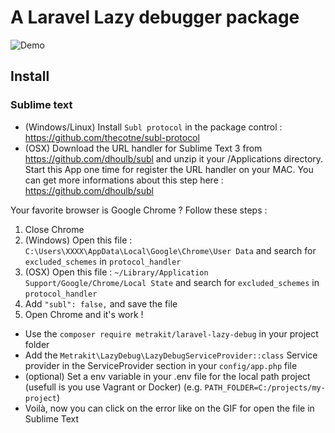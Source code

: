 # A Laravel Lazy debugger package

![Demo](http://labs.jordane.net/img/demo-l5-lazy-debug.gif)

## Install

### Sublime text
- (Windows/Linux) Install `Subl protocol` in the package control : https://github.com/thecotne/subl-protocol
- (OSX) Download the URL handler for Sublime Text 3 from https://github.com/dhoulb/subl and unzip it your /Applications directory. Start this App one time for register the URL handler on your MAC. You can get more informations about this step here : https://github.com/dhoulb/subl

Your favorite browser is Google Chrome ? Follow these steps :

1. Close Chrome
2. (Windows) Open this file : `C:\Users\XXXX\AppData\Local\Google\Chrome\User Data` and search for `excluded_schemes` in `protocol_handler`
2. (OSX) Open this file : `~/Library/Application Support/Google/Chrome/Local State` and search for `excluded_schemes` in `protocol_handler`
3. Add `"subl": false,` and save the file
4. Open Chrome and it's work !

- Use the `composer require metrakit/laravel-lazy-debug` in your project folder
- Add the `Metrakit\LazyDebug\LazyDebugServiceProvider::class` Service provider in the ServiceProvider section in your `config/app.php` file
- (optional) Set a env variable in your .env file for the local path project (usefull is you use Vagrant or Docker) (e.g. `PATH_FOLDER=C:/projects/my-project`)
- Voilà, now you can click on the error like on the GIF for open the file in Sublime Text
